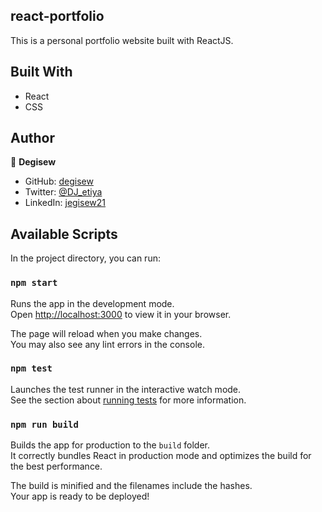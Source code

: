 ## react-portfolio
This is a personal portfolio website built with ReactJS.

## Built With
- React
- CSS
## Author
👤 **Degisew**
- GitHub: [degisew](https://github.com/degisew)
- Twitter: [@DJ_etiya](https://twitter.com/@Dj_etiya)
- LinkedIn: [jegisew21](https://www.linkedin.com/in/degisew-mengist)

## Available Scripts

In the project directory, you can run:

### `npm start`

Runs the app in the development mode.\
Open [http://localhost:3000](http://localhost:3000) to view it in your browser.

The page will reload when you make changes.\
You may also see any lint errors in the console.

### `npm test`

Launches the test runner in the interactive watch mode.\
See the section about [running tests](https://facebook.github.io/create-react-app/docs/running-tests) for more information.

### `npm run build`

Builds the app for production to the `build` folder.\
It correctly bundles React in production mode and optimizes the build for the best performance.

The build is minified and the filenames include the hashes.\
Your app is ready to be deployed!